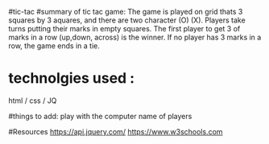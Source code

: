 #tic-tac
#summary of tic tac game:
The game is played on grid thats 3 squares by 3 aquares, and there are two character (O) (X).
Players take turns putting their marks in empty squares.
The first player to get 3 of marks in a row (up,down, across) is the winner.
If no player has 3 marks in a row, the game ends in a tie.
# technolgies used :
html / css / JQ

#things to add:
play with the computer 
name of players

#Resources 
https://api.jquery.com/
https://www.w3schools.com